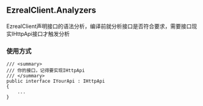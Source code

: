 ## EzrealClient.Analyzers　　　　　　　　　　　　　　　　　　
EzrealClient声明接口的语法分析，编译前就分析接口是否符合要求，需要接口现实IHttpApi接口才触发分析
 
### 使用方式
```
/// <summary>
/// 你的接口，记得要实现IHttpApi
/// </summary>
public interface IYourApi : IHttpApi
{
    ...
}
```